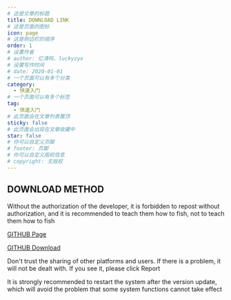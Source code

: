 ```yaml
---
# 这是文章的标题
title: DOWNLOAD LINK
# 这是页面的图标
icon: page
# 这是侧边栏的顺序
order: 1
# 设置作者
# author: 忆清鸣、luckyzyx
# 设置写作时间
# date: 2020-01-01
# 一个页面可以有多个分类
category:
  - 快速入门
# 一个页面可以有多个标签
tag:
  - 快速入门
# 此页面会在文章列表置顶
sticky: false
# 此页面会出现在文章收藏中
star: false
# 你可以自定义页脚
# footer: 页脚
# 你可以自定义版权信息
# copyright: 无版权
---
```


## DOWNLOAD METHOD

Without the authorization of the developer, it is forbidden to repost without authorization, and it
is recommended to teach them how to fish, not to teach them how to fish

[GITHUB Page](https://github.com/Xposed-Modules-Repo/com.luckyzyx.luckytool/releases/tag/11468-1.0.8)

[GITHUB Download](https://github.com/Xposed-Modules-Repo/com.luckyzyx.luckytool/releases/download/11468-1.0.8/LuckyTool_v1.0.8.11468.apk)

Don't trust the sharing of other platforms and users. If there is a problem, it will not be dealt
with. If you see it, please click Report

It is strongly recommended to restart the system after the version update, which will avoid the problem that some system functions cannot take effect
